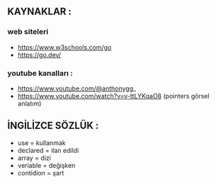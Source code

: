 ## KAYNAKLAR : 

### web siteleri

* https://www.w3schools.com/go
* https://go.dev/
    
     
### youtube kanalları :

* https://www.youtube.com/@anthonygg_ 
* https://www.youtube.com/watch?v=v-ttLYKqaO8  (pointers görsel anlatım)





## İNGİLİZCE SÖZLÜK : 
*    use = kullanmak
*    declared = ilan edildi
*    array = dizi
*    veriable = değişken
*    contidion = şart
